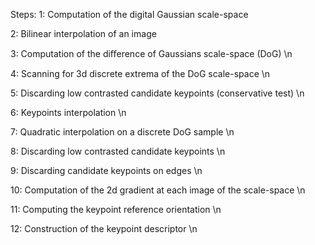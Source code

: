 Steps:
 1: Computation of the digital Gaussian scale-space 
 
 2: Bilinear interpolation of an image
 
 3: Computation of the diﬀerence of Gaussians scale-space (DoG) \n
 
 4: Scanning for 3d discrete extrema of the DoG scale-space \n
 
 5: Discarding low contrasted candidate keypoints (conservative test) \n 
 
 6: Keypoints interpolation \n
 
 7: Quadratic interpolation on a discrete DoG sample \n
 
 8: Discarding low contrasted candidate keypoints \n
 
 9: Discarding candidate keypoints on edges \n
 
 10: Computation of the 2d gradient at each image of the scale-space \n 
 
 11: Computing the keypoint reference orientation \n
 
 12: Construction of the keypoint descriptor \n
